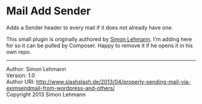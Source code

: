 # Mail Add Sender

Adds a Sender header to every mail if it does not already have one.

This small plugin is originally authored by [Simon Lehmann](https://github.com/simonlmn). 
I'm adding here for so it can be pulled by Composer. 
Happy to remove it if he opens it in his own repo.

*****

Author: Simon Lehmann  
Version: 1.0   
Author URI: http://www.slashslash.de/2013/04/properly-sending-mail-via-eximsendmail-from-wordpress-and-others/  
Copyright 2013 Simon Lehmann
